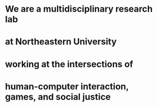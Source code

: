 <!-- Do not remove h1 tags, just edit the text in between if need be -->
<h1>We are a multidisciplinary research lab</h1>
<h1>at Northeastern University</h1>
<h1>working at the intersections of</h1>
<h1>human-computer interaction, games, and social justice</h1>
